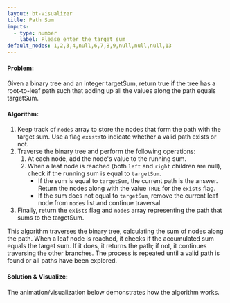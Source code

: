 ```yaml
---
layout: bt-visualizer
title: Path Sum
inputs:
  - type: number
    label: Please enter the target sum
default_nodes: 1,2,3,4,null,6,7,8,9,null,null,null,13
---
```


#### Problem:

Given a binary tree and an integer targetSum, return true if the tree has a root-to-leaf path such that adding up all the values along the path equals targetSum.

#### Algorithm:

1. Keep track of `nodes` array to store the nodes that form the path with the target sum. Use a flag `exists`to indicate whether a valid path exists or not.
2. Traverse the binary tree and perform the following operations:
    1. At each node, add the node's value to the running sum.
    2. When a leaf node is reached (both `left` and `right` children are null), check if the running sum is equal to `targetSum`.
        - If the sum is equal to `targetSum`, the current path is the answer. Return the nodes along with the value `TRUE` for the `exists` flag.
        - If the sum does not equal to `targetSum`, remove the current leaf node from `nodes` list and continue traversal.
3. Finally, return the `exists` flag and `nodes` array representing the path that sums to the targetSum.

This algorithm traverses the binary tree, calculating the sum of nodes along the path. When a leaf node is reached, it checks if the accumulated sum equals the target sum. If it does, it returns the path; if not, it continues traversing the other branches. The process is repeated until a valid path is found or all paths have been explored.

#### Solution & Visualize:
The animation/visualization below demonstrates how the algorithm works.